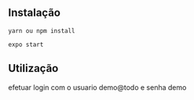 ## Instalação

`yarn ou npm install`

`expo start`

## Utilização

<p> efetuar login com o usuario demo@todo e senha demo</p>
